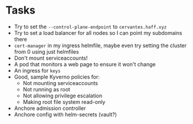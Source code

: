 # Tasks
* Try to set the `--control-plane-endpoint` to `cervantes.haff.xyz`
* Try to set a load balancer for all nodes so I can point my subdomains there
* `cert-manager` in my ingress helmfile, maybe even try setting the cluster from 0 using just helmfiles
* Don't mount serviceaccounts!
* A pod that monitors a web page to ensure it won't change
* An ingress for `keys`
* Good, sample Kyverno policies for:
  * Not mounting serviceaccounts
  * Not running as root
  * Not allowing privilege escalation
  * Making root file system read-only
* Anchore admission controller
* Anchore config with helm-secrets (vault?)
